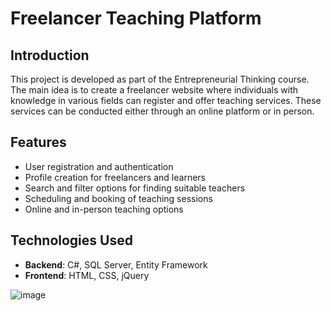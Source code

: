 # Freelancer Teaching Platform

## Introduction

This project is developed as part of the Entrepreneurial Thinking course. The main idea is to create a freelancer website where individuals with knowledge in various fields can register and offer teaching services. These services can be conducted either through an online platform or in person.

## Features

- User registration and authentication
- Profile creation for freelancers and learners
- Search and filter options for finding suitable teachers
- Scheduling and booking of teaching sessions
- Online and in-person teaching options

## Technologies Used

- **Backend**: C#, SQL Server, Entity Framework
- **Frontend**: HTML, CSS, jQuery
  


![image](https://github.com/Hosein1358/Freelancer-Teaching-Platform/assets/106476372/e804b848-5915-4f08-beda-e0029d5ae23a)

